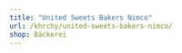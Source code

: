 ```yaml
---
title: "United Sweets Bakers Nimco"
url: /khrchy/united-sweets-bakers-nimco/
shop: Bäckerei
---
```


